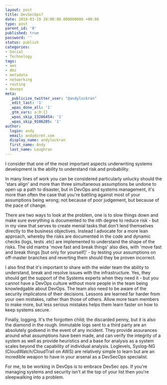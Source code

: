 ```yaml
---
layout: post
title: DevSecOps?
date: 2018-03-19 20:00:00.000000000 +00:00
type: post
parent_id: '0'
published: true
password: ''
status: publish
categories:
- Social
- Technology
tags:
- aws
- dmz
- metadata
- networking
- routing
- devops
meta:
  _publicize_twitter_user: "@andylockran"
  _edit_last: '1'
  _wpas_done_all: '1'
  _gtm_vars: a:0:{}
  _wpas_skip_13286454: '1'
  _wpas_skip_9106205: '1'
author:
  login: andy
  email: andy@zrmt.com
  display_name: andylockran
  first_name: Andy
  last_name: Loughran
---
```


I consider that one of the most important aspects underwriting systems development is the ability to understand risk and probability.

In many lines of work you can be considered particularly unlucky should the 'stars align' and more than three simultaneous assumptions be undone to open up a path to disaster, but in DevOps and systems management, it's more than often the case that you're battling against most of your assumptions being wrong; not because of poor judgement, but because of the pace of change.

There are two ways to look at the problem, one is to slow things down and make sure everything is documented to the nth degree to reduce risk - but in my view that serves to create menial tasks that don't lend themselves directly to the business objectives.  Instead I advocate for a more lean approach, whereby the risks are documented in the code and dynamic checks (logs, tests .etc) are implemented to understand the shape of the risks.  The old mantra 'move fast and break things' also dies, with 'move fast and break things [but only for yourself]' - by testing your assumptions on off-master branches and reverting them should they be proven incorrect.

I also find that it's important to share with the wider team the ability to understand, break and resolve issues with the infrastructure.  Yes, they should get the support of the Systems experts when they need it - but you cannot have a DevOps culture without more people in the team being knowledgable about DevOps.  The team also need to be aware of the security implicatons of their decisions.  Lessons are learned far harder from your own mistakes, rather than those of others.  Allow more team members to make more, but less serious mistakes helps them learn faster on how to keep systems secure.

Finally, logging.  It's the forgotten child; the discarded penny, but it is also the diamond in the rough.  Immutable logs sent to a third party are an absolutely godsend in the event of any incident.  They provide assurances around what assumptions have been made, and can verify the integrity of a system as well as provide heuristics and a base for analysis as a system scales beyond the capability of individual analysis.  Loglevels, Syslog-NG (CloudWatch/CloudTrail on AWS) are relatively simple to learn but are an incredible weapon to have in your arsenal as a DevSecOps specialist.

For me, to be working in DevOps is to embrace DevSec ops.  If you're managing systems and security isn't at the top of your list then you're sleepwalking into a problem.